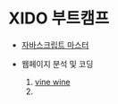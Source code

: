 # XIDO 부트캠프

- [자바스크립트 마스터](./js_master)

- 웹페이지 분석 및 코딩
	1. [vine wine](https://leedanbi.github.io/afterClass/coding_web/vine_wine/public/dist)
	2. 
